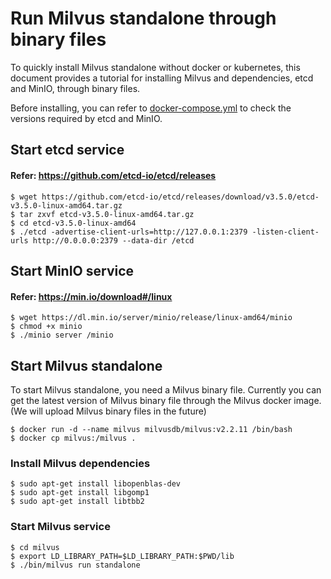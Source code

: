# Run Milvus standalone through binary files

To quickly install Milvus standalone without docker or kubernetes, this document provides a tutorial for installing Milvus and dependencies, etcd and MinIO, through binary files.

Before installing, you can refer to [docker-compose.yml](https://github.com/milvus-io/milvus/blob/master/deployments/docker/standalone/docker-compose.yml) to check the versions required by etcd and MinIO.

## Start etcd service

#### Refer: https://github.com/etcd-io/etcd/releases

```shell
$ wget https://github.com/etcd-io/etcd/releases/download/v3.5.0/etcd-v3.5.0-linux-amd64.tar.gz
$ tar zxvf etcd-v3.5.0-linux-amd64.tar.gz
$ cd etcd-v3.5.0-linux-amd64
$ ./etcd -advertise-client-urls=http://127.0.0.1:2379 -listen-client-urls http://0.0.0.0:2379 --data-dir /etcd
```

## Start MinIO service

#### Refer: https://min.io/download#/linux

```shell
$ wget https://dl.min.io/server/minio/release/linux-amd64/minio
$ chmod +x minio
$ ./minio server /minio
```

## Start Milvus standalone

To start Milvus standalone, you need a Milvus binary file. Currently you can get the latest version of Milvus binary file through the Milvus docker image. (We will upload Milvus binary files in the future)

```shell
$ docker run -d --name milvus milvusdb/milvus:v2.2.11 /bin/bash
$ docker cp milvus:/milvus .
```

### Install Milvus dependencies

```shell
$ sudo apt-get install libopenblas-dev
$ sudo apt-get install libgomp1
$ sudo apt-get install libtbb2
```

### Start Milvus service

```shell
$ cd milvus
$ export LD_LIBRARY_PATH=$LD_LIBRARY_PATH:$PWD/lib
$ ./bin/milvus run standalone
```
